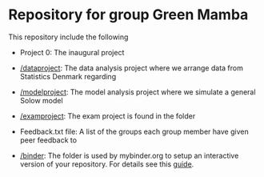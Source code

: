 # Repository for group Green Mamba

This repository include the following

* Project 0: The inaugural project
* [/dataproject](/dataproject): The data analysis project where we arrange data from Statistics Denmark regarding
* [/modelproject](/modelproject): The model analysis project where we simulate a general Solow model
* [/examproject](/examproject):  The exam project is found in the folder 
* Feedback.txt file: A list of the groups each group member have given peer feedback to

* [/binder](/binder/): The folder is used by mybinder.org to setup an interactive version of your repository. For details see this [guide](https://numeconcopenhagen.netlify.com/guides/mybinder/).
